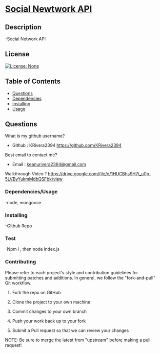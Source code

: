 
# <u>Social Newtwork API</u>

## Description 
-Social Network API

## License
[![License: None](https://img.shields.io/badge/License-None-yellow.svg)](https://opensource.org/licenses/MIT)


## Table of Contents 
- [Questions](#questions) 
- [Dependencies](#dependencies) 
- [Installing](#installing) 
- [Usage](#usage) 

## Questions 

What is my github username? 
- Github : KRivera2394
https://github.com/KRivera2394


Best email to contact me?
- Email : keanurivera2394@gmail.com


Walkthrough Video ?
https://drive.google.com/file/d/1HUCBhs9H7t_u0p-5LVByYukmMdbQSFbk/view


### Dependencies/Usage 
<p>-node, mongoose</p>



### Installing  
<p>-Github Repo</p>  


### Test 
<p>-Npm i , then node index.js</p>


### Contributing 
<p>Please refer to each project's style and contribution guidelines for submitting patches and additions. In general, we follow the "fork-and-pull" Git workflow.</p>


1. Fork the repo on GitHub

2. Clone the project to your own machine

3. Commit changes to your own branch

4. Push your work back up to your fork

5. Submit a Pull request so that we can review your changes

NOTE: Be sure to merge the latest from "upstream" before making a pull request!



    